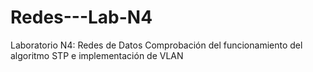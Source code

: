 # Redes---Lab-N4
Laboratorio N4: Redes de Datos Comprobación del funcionamiento del algoritmo STP e implementación de VLAN
